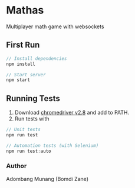 # Mathas

Multiplayer math game with websockets

## First Run

```javaScript
// Install dependencies
npm install

// Start server
npm start
```

## Running Tests

1. Download [chromedriver v2.8](https://chromedriver.storage.googleapis.com/index.html?path=2.28/) and add to PATH.
2. Run tests with
```javaScript
// Unit tests
npm run test

// Automation tests (with Selenium)
npm run test:auto

```

### Author

Adombang Munang (Bomdi Zane)




